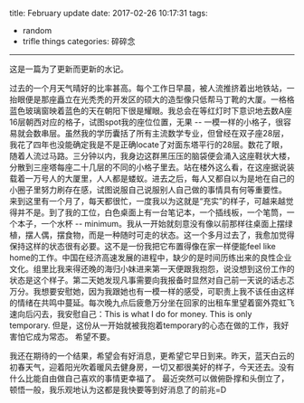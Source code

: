 title: February update
date: 2017-02-26 10:17:31
tags:
- random
- trifle things
categories: 碎碎念
---

这是一篇为了更新而更新的水记。

过去的一个月天气晴好的比率甚高。每个工作日早晨，被人流推挤着出地铁站，一抬眼便是那座矗立在光秃秃的开发区的硕大的造型像只低帮马丁靴的大厦。一格格蓝色玻璃窗映着蓝色的天在朝阳下很是耀眼。我总会在等红灯时下意识地去数A座16层朝西对应的格子，试图spot我的座位位置，无果 -- 一模一样的小格子，很容易就会数串层。虽然我的学历囊括了所有主流数学专业，但曾经在双子座28层，我花了四年也没能确定我是不是正确locate了对面东塔平行的28层。数花了眼，随着人流过马路。三分钟以内，我身边这群黑压压的脑袋便会涌入这座鞋状大楼，分散到三座塔每座二十几层的不同的小格子里去。站在楼外这么看，在这座据说装载着一万号人的大厦里，人人都是蝼蚁。进去之后，每人又都自以为是地在自己的小圈子里努力刷存在感，试图说服自己说服别人自己做的事情具有何等重要性。
来到这里有一个月了，每天都很忙，一度我以为这就是“充实”的样子，可越来越觉得并不是。到了我的工位，白色桌面上有一台笔记本，一个插线板，一个笔筒，一个本子，一个水杯 -- minimum。我从一开始就刻意没有像以前那样往桌面上摆绿植，摆人偶，摆食物，而是一种随时可走的状态。这一个多月过去了，我愈加觉得保持这样的状态很有必要。这不是一份我把它布置得像在家一样便能feel like home的工作。中国在经济高速发展的进程中，缺少的是时间历练出来的良性企业文化。组里比我来得还晚的海归小妹进来第一天便跟我抱怨，说没想到这份工作的状态是这个样子。第二天她发现凡事需要向我报备时显然对自己前一天说的话忐忑万分。我想要安慰她，因为我跟她也有一模一样的感受，可职责上我不该任由这样的情绪在共鸣中蔓延。每次晚九点后疲惫万分坐在回家的出租车里望着窗外霓虹飞速向后闪去，我安慰自己：This is what I do for money. This is only temporary. 但是，这份从一开始就被我抱着temporary的心态在做的工作，我好害怕它成为常态。
希望不要。

我还在期待的一个结果，希望会有好消息，更希望它早日到来。昨天，蓝天白云的初春天气，迎着阳光吹着暖风去健身房，一切又都很美好的样子，今天还去。没有什么比能自由做自己喜欢的事情更幸福了。
最近突然可以做俯卧撑和头倒立了，顿悟一般，我乐观地认为这都是我快要等到好消息了的前兆=D
